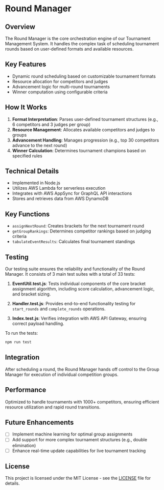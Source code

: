 # Round Manager

## Overview
The Round Manager is the core orchestration engine of our Tournament Management System. It handles the complex task of scheduling tournament rounds based on user-defined formats and available resources.

## Key Features
- Dynamic round scheduling based on customizable tournament formats
- Resource allocation for competitors and judges
- Advancement logic for multi-round tournaments
- Winner computation using configurable criteria

## How It Works
1. **Format Interpretation**: Parses user-defined tournament structures (e.g., 6 competitors and 3 judges per group)
2. **Resource Management**: Allocates available competitors and judges to groups
3. **Advancement Handling**: Manages progression (e.g., top 30 competitors advance to the next round)
4. **Winner Calculation**: Determines tournament champions based on specified rules

## Technical Details
- Implemented in Node.js
- Utilizes AWS Lambda for serverless execution
- Integrates with AWS AppSync for GraphQL API interactions
- Stores and retrieves data from AWS DynamoDB

## Key Functions
- `assignNextRound`: Creates brackets for the next tournament round
- `getGroupRankings`: Determines competitor rankings based on judging criteria
- `tabulateEventResults`: Calculates final tournament standings

## Testing
Our testing suite ensures the reliability and functionality of the Round Manager. It consists of 3 main test suites with a total of 33 tests:

1. **EventUtil.test.js**: Tests individual components of the core bracket assignment algorithm, including score calculation, advancement logic, and bracket sizing.

2. **Handler.test.js**: Provides end-to-end functionality testing for `start_rounds` and `complete_rounds` operations.

3. **Index.test.js**: Verifies integration with AWS API Gateway, ensuring correct payload handling.

To run the tests:
```bash
npm run test 
```

## Integration
After scheduling a round, the Round Manager hands off control to the Group Manager for execution of individual competition groups.

## Performance
Optimized to handle tournaments with 1000+ competitors, ensuring efficient resource utilization and rapid round transitions.

## Future Enhancements
- [ ] Implement machine learning for optimal group assignments
- [ ] Add support for more complex tournament structures (e.g., double elimination)
- [ ] Enhance real-time update capabilities for live tournament tracking

## License
This project is licensed under the MIT License - see the [LICENSE](link-to-license) file for details.